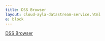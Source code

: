 ```yaml
---
title: DSS Browser
layout: cloud-ayla-datastream-service.html
e: block
---
```


<p><a href="https://docs.aylanetworks.com/cloud/ayla-datastream-service/dss-browser/source-code/client.html" target="_blank">DSS Browser</a></p>
